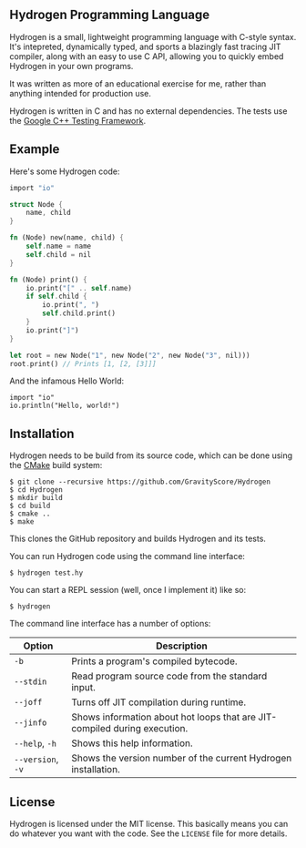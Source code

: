 
Hydrogen Programming Language
-----------------------------

Hydrogen is a small, lightweight programming language with C-style syntax. It's intepreted, dynamically typed, and sports a blazingly fast tracing JIT compiler, along with an easy to use C API, allowing you to quickly embed Hydrogen in your own programs.

It was written as more of an educational exercise for me, rather than anything intended for production use.

Hydrogen is written in C and has no external dependencies. The tests use the [Google C++ Testing Framework](https://github.com/google/googletest).


## Example

Here's some Hydrogen code:

```rust
import "io"

struct Node {
	name, child
}

fn (Node) new(name, child) {
	self.name = name
	self.child = nil
}

fn (Node) print() {
	io.print("[" .. self.name)
	if self.child {
		io.print(", ")
		self.child.print()
	}
	io.print("]")
}

let root = new Node("1", new Node("2", new Node("3", nil)))
root.print() // Prints [1, [2, [3]]]
```

And the infamous Hello World:

```
import "io"
io.println("Hello, world!")
```


## Installation

Hydrogen needs to be build from its source code, which can be done using the [CMake](https://cmake.org/) build system:

```
$ git clone --recursive https://github.com/GravityScore/Hydrogen
$ cd Hydrogen
$ mkdir build
$ cd build
$ cmake ..
$ make
```

This clones the GitHub repository and builds Hydrogen and its tests.

You can run Hydrogen code using the command line interface:

```
$ hydrogen test.hy
```

You can start a REPL session (well, once I implement it) like so:

```
$ hydrogen
```

The command line interface has a number of options:

Option            | Description
----------------- | -----------
`-b`              | Prints a program's compiled bytecode.
`--stdin`         | Read program source code from the standard input.
`--joff`          | Turns off JIT compilation during runtime.
`--jinfo`         | Shows information about hot loops that are JIT-compiled during execution.
`--help`, `-h`    | Shows this help information.
`--version`, `-v` | Shows the version number of the current Hydrogen installation.


## License

Hydrogen is licensed under the MIT license. This basically means you can do whatever you want with the code. See the `LICENSE` file for more details.
